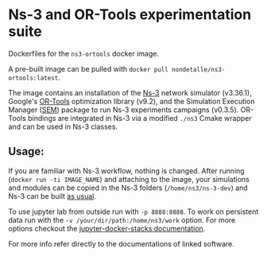 # Ns-3 and OR-Tools experimentation suite
Dockerfiles for the `ns3-ortools` docker image.

A pre-built image can be pulled with `docker pull nondetalle/ns3-ortools:latest`.

The image contains an installation of the [Ns-3](https://gitlab.com/non-det-alle/ns-3-dev) network simulator (v3.36.1), Google's [OR-Tools](https://github.com/google/or-tools) optimization library (v9.2), and the Simulation Execution Manager ([SEM](https://github.com/non-det-alle/sem)) package to run Ns-3 experiments campaigns (v0.3.5).  OR-Tools bindings are integrated in Ns-3 via a modified `./ns3` Cmake wrapper and can be used in Ns-3 classes. 

## Usage:
If you are familiar with Ns-3 workflow, nothing is changed. After running  (`docker run -ti IMAGE_NAME`) and attaching to the image, your simulations and modules can be copied in the Ns-3 folders (`/home/ns3/ns-3-dev`) and Ns-3 can be built [as usual](https://www.nsnam.org/docs/tutorial/html/getting-started.html#building-with-the-ns3-cmake-wrapper). 

To use jupyter lab from outside run with `-p 8888:8888`. To work on persistent data run with the `-v /your/dir/path:/home/ns3/work` option. For more options checkout the [jupyter-docker-stacks documentation](https://jupyter-docker-stacks.readthedocs.io/en/latest/using/common.html).

For more info refer directly to the documentations of linked software.
